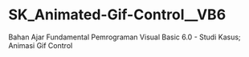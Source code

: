 # SK_Animated-Gif-Control__VB6
Bahan Ajar Fundamental Pemrograman Visual Basic 6.0 - Studi Kasus; Animasi Gif Control

